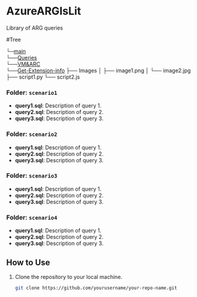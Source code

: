 # AzureARGIsLit
Library of ARG queries 

#Tree

└─[main](https://github.com/pate0423/AzureARGIsLit/tree/main) <br>
  └──[Queries](https://github.com/pate0423/AzureARGIsLit/tree/main/Queries) <br>
    └──[VM&ARC](https://github.com/pate0423/AzureARGIsLit/tree/main/Queries/VM%26ARC) <br>
        └──[Get-Extension-info](https://github.com/pate0423/AzureARGIsLit/blob/main/Queries/VM%26ARC/Get-Extension-info)
  ├── Images
  │ 
  ├── image1.png 
  │ 
  └── image2.jpg  
  ├── script1.py 
  └── script2.js

  ### Folder: `scenario1`
- **query1.sql**: Description of query 1.
- **query2.sql**: Description of query 2.
- **query3.sql**: Description of query 3.

### Folder: `scenario2`
- **query1.sql**: Description of query 1.
- **query2.sql**: Description of query 2.
- **query3.sql**: Description of query 3.

### Folder: `scenario3`
- **query1.sql**: Description of query 1.
- **query2.sql**: Description of query 2.
- **query3.sql**: Description of query 3.

### Folder: `scenario4`
- **query1.sql**: Description of query 1.
- **query2.sql**: Description of query 2.
- **query3.sql**: Description of query 3.

## How to Use

1. Clone the repository to your local machine.
   ```bash
   git clone https://github.com/yourusername/your-repo-name.git
